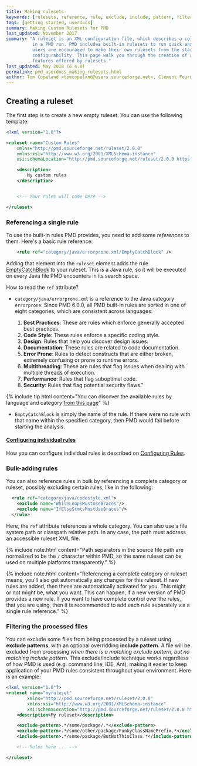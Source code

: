 ```yaml
---
title: Making rulesets
keywords: [rulesets, reference, rule, exclude, include, pattern, filter]
tags: [getting_started, userdocs]
summary: Making Custom Rulesets for PMD
last_updated: November 2017
summary: "A ruleset is an XML configuration file, which describes a collection of rules to be executed
          in a PMD run. PMD includes built-in rulesets to run quick analyses with a default configuration, but
          users are encouraged to make their own rulesets from the start, because they allow for so much
          configurability. This page walk you through the creation of a ruleset and the multiple configuration
          features offered by rulesets."
last_updated: May 2018 (6.4.0)
permalink: pmd_userdocs_making_rulesets.html
author: Tom Copeland <tomcopeland@users.sourceforge.net>, Clément Fournier <clement.fournier76@gmail.com>
---
```


## Creating a ruleset

The first step is to create a new empty ruleset. You can use the following template:

``` xml
<?xml version="1.0"?>

<ruleset name="Custom Rules"
    xmlns="http://pmd.sourceforge.net/ruleset/2.0.0"
    xmlns:xsi="http://www.w3.org/2001/XMLSchema-instance"
    xsi:schemaLocation="http://pmd.sourceforge.net/ruleset/2.0.0 https://pmd.sourceforge.io/ruleset_2_0_0.xsd">

    <description>
        My custom rules
    </description>


    <!-- Your rules will come here -->

</ruleset>
```

### Referencing a single rule

<!-- TODO this could be better explained, eg first explain how a ruleset reference works, then rule reference, then go on showing single rule & bulk addition, then include/exclude patterns -->

To use the built-in rules PMD provides, you need to add some *references* to them. Here's a
basic rule reference:

```xml
    <rule ref="category/java/errorprone.xml/EmptyCatchBlock" />
```

Adding that element into the `ruleset` element adds the rule [EmptyCatchBlock](pmd_rules_java_errorprone.html#emptycatchblock)
to your ruleset. This is a Java rule, so it will be executed on every Java file PMD encounters in
its search space.

How to read the `ref` attribute?

* `category/java/errorprone.xml` is a reference to the Java category `errorprone`. Since PMD 6.0.0,
  all PMD built-in rules are sorted in one of eight categories, which are consistent across languages:

  1.  **Best Practices**: These are rules which enforce generally accepted best practices.<br/>
  2.  **Code Style**: These rules enforce a specific coding style.<br/>
  3.  **Design**: Rules that help you discover design issues.<br/>
  4.  **Documentation**: These rules are related to code documentation.<br/>
  5.  **Error Prone**: Rules to detect constructs that are either broken, extremely confusing or prone to runtime errors.<br/>
  6.  **Multithreading**: These are rules that flag issues when dealing with multiple threads of execution.<br/>
  7.  **Performance**: Rules that flag suboptimal code.<br/>
  8.  **Security**: Rules that flag potential security flaws."

{% include tip.html content="You can discover the available rules by language and category [from this page](tag_rule_references.html)" %}


* `EmptyCatchBlock` is simply the name of the rule. If there were no rule with that name within the specified
  category, then PMD would fail before starting the analysis.

#### [Configuring individual rules](pmd_userdocs_configuring_rules.html)

How you can configure individual rules is described on [Configuring Rules](pmd_userdocs_configuring_rules.html).

### Bulk-adding rules

You can also reference rules in bulk by referencing a complete category or ruleset, possibly excluding certain rules, like in the following:

```xml
  <rule ref="category/java/codestyle.xml">
    <exclude name="WhileLoopsMustUseBraces"/>
    <exclude name="IfElseStmtsMustUseBraces"/>
  </rule>
```

Here, the `ref` attribute references a whole category. You can also use a file system path or classpath relative path. In any case, the path must address an accessible ruleset XML file.

{% include note.html content="Path separators in the source file path are normalized to be the `/` character within PMD, so the same ruleset can be used on multiple platforms transparently." %}

{% include note.html content="Referencing a complete category or ruleset means, you'll also get automatically any
changes for this ruleset. If new rules are added, then these are automatically activated for you. This might or
not might be, what you want. This can happen, if a new version of PMD provides a new rule. If you want to have
complete control over the rules, that you are using, then it is recommended to add each rule separately via
a single rule reference." %}

### Filtering the processed files

You can exclude some files from being processed by a ruleset using **exclude patterns**, with an optional overridding **include pattern**. A file will be excluded from processing *when there is a matching exclude pattern, but no matching include pattern*. This exclude/include technique works regardless of how PMD is used (e.g. command line, IDE, Ant), making it easier to keep application of your PMD rules consistent throughout your environment. Here is an example:

```xml
<?xml version="1.0"?>
<ruleset name="myruleset"
		xmlns="http://pmd.sourceforge.net/ruleset/2.0.0"
		xmlns:xsi="http://www.w3.org/2001/XMLSchema-instance"
		xsi:schemaLocation="http://pmd.sourceforge.net/ruleset/2.0.0 https://pmd.sourceforge.io/ruleset_2_0_0.xsd">
	<description>My ruleset</description>

	<exclude-pattern>.*/some/package/.*</exclude-pattern>
	<exclude-pattern>.*/some/other/package/FunkyClassNamePrefix.*</exclude-pattern>
	<include-pattern>.*/some/package/ButNotThisClass.*</include-pattern>

	<!-- Rules here ... -->

</ruleset>
```
